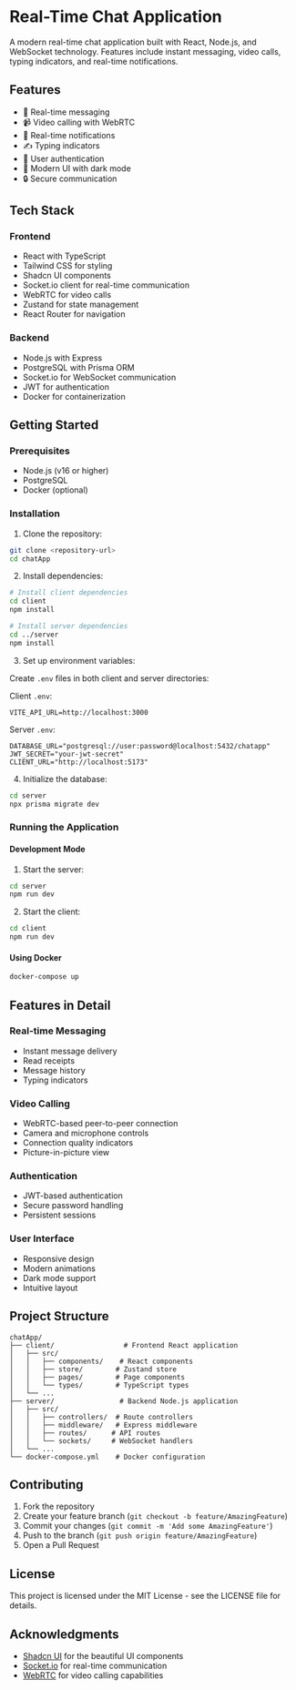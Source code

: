 # Real-Time Chat Application

A modern real-time chat application built with React, Node.js, and WebSocket technology. Features include instant messaging, video calls, typing indicators, and real-time notifications.

## Features

- 💬 Real-time messaging
- 📹 Video calling with WebRTC
- 🔔 Real-time notifications
- ✍️ Typing indicators
- 👤 User authentication
- 🎨 Modern UI with dark mode
- 🔒 Secure communication

## Tech Stack

### Frontend

- React with TypeScript
- Tailwind CSS for styling
- Shadcn UI components
- Socket.io client for real-time communication
- WebRTC for video calls
- Zustand for state management
- React Router for navigation

### Backend

- Node.js with Express
- PostgreSQL with Prisma ORM
- Socket.io for WebSocket communication
- JWT for authentication
- Docker for containerization

## Getting Started

### Prerequisites

- Node.js (v16 or higher)
- PostgreSQL
- Docker (optional)

### Installation

1. Clone the repository:

```bash
git clone <repository-url>
cd chatApp
```

2. Install dependencies:

```bash
# Install client dependencies
cd client
npm install

# Install server dependencies
cd ../server
npm install
```

3. Set up environment variables:

Create `.env` files in both client and server directories:

Client `.env`:

```env
VITE_API_URL=http://localhost:3000
```

Server `.env`:

```env
DATABASE_URL="postgresql://user:password@localhost:5432/chatapp"
JWT_SECRET="your-jwt-secret"
CLIENT_URL="http://localhost:5173"
```

4. Initialize the database:

```bash
cd server
npx prisma migrate dev
```

### Running the Application

#### Development Mode

1. Start the server:

```bash
cd server
npm run dev
```

2. Start the client:

```bash
cd client
npm run dev
```

#### Using Docker

```bash
docker-compose up
```

## Features in Detail

### Real-time Messaging

- Instant message delivery
- Read receipts
- Message history
- Typing indicators

### Video Calling

- WebRTC-based peer-to-peer connection
- Camera and microphone controls
- Connection quality indicators
- Picture-in-picture view

### Authentication

- JWT-based authentication
- Secure password handling
- Persistent sessions

### User Interface

- Responsive design
- Modern animations
- Dark mode support
- Intuitive layout

## Project Structure

```
chatApp/
├── client/                 # Frontend React application
│   ├── src/
│   │   ├── components/    # React components
│   │   ├── store/        # Zustand store
│   │   ├── pages/        # Page components
│   │   └── types/        # TypeScript types
│   └── ...
├── server/                # Backend Node.js application
│   ├── src/
│   │   ├── controllers/  # Route controllers
│   │   ├── middleware/   # Express middleware
│   │   ├── routes/      # API routes
│   │   └── sockets/     # WebSocket handlers
│   └── ...
└── docker-compose.yml    # Docker configuration
```

## Contributing

1. Fork the repository
2. Create your feature branch (`git checkout -b feature/AmazingFeature`)
3. Commit your changes (`git commit -m 'Add some AmazingFeature'`)
4. Push to the branch (`git push origin feature/AmazingFeature`)
5. Open a Pull Request

## License

This project is licensed under the MIT License - see the LICENSE file for details.

## Acknowledgments

- [Shadcn UI](https://ui.shadcn.com/) for the beautiful UI components
- [Socket.io](https://socket.io/) for real-time communication
- [WebRTC](https://webrtc.org/) for video calling capabilities
